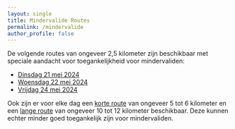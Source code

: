 ```yaml
---
layout: single
title: Mindervalide Routes
permalink: /mindervalide
author_profile: false
---
```


De volgende routes van ongeveer 2,5 kilometer zijn beschikbaar met speciale aandacht voor toegankelijkheid voor mindervaliden:  

- [Dinsdag 21 mei 2024](/routes/mindervalide/dinsdag)
- [Woensdag 22 mei 2024](/routes/mindervalide/woensdag)
- [Vrijdag 24 mei 2024](/routes/mindervalide/vrijdag)

Ook zijn er voor elke dag een [korte route](/kort) van ongeveer 5 tot 6 kilometer en een [lange route](/lang) van ongeveer 10 tot 12 kilometer beschikbaar. Deze kunnen echter minder goed toegankelijk zijn voor mindervaliden.  